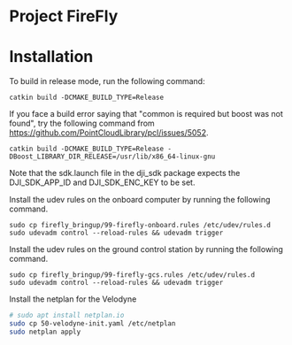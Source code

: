 # Project FireFly

# Installation
To build in release mode, run the following command:

    catkin build -DCMAKE_BUILD_TYPE=Release

If you face a build error saying that "common is required but boost was not found", try the following command from https://github.com/PointCloudLibrary/pcl/issues/5052. 

    catkin build -DCMAKE_BUILD_TYPE=Release -DBoost_LIBRARY_DIR_RELEASE=/usr/lib/x86_64-linux-gnu

Note that the sdk.launch file in the dji_sdk package expects the DJI_SDK_APP_ID and DJI_SDK_ENC_KEY to be set.

Install the udev rules on the onboard computer by running the following command.

    sudo cp firefly_bringup/99-firefly-onboard.rules /etc/udev/rules.d
    sudo udevadm control --reload-rules && udevadm trigger

Install the udev rules on the ground control station by running the following command.

    sudo cp firefly_bringup/99-firefly-gcs.rules /etc/udev/rules.d
    sudo udevadm control --reload-rules && udevadm trigger

Install the netplan for the Velodyne

```bash
# sudo apt install netplan.io
sudo cp 50-velodyne-init.yaml /etc/netplan
sudo netplan apply
```
